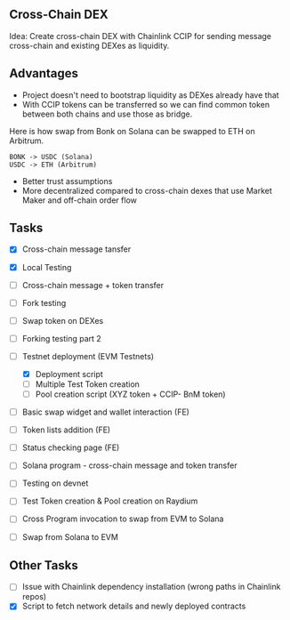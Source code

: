## Cross-Chain DEX

Idea: Create cross-chain DEX with Chainlink CCIP for sending message cross-chain and existing DEXes as liquidity.

## Advantages

- Project doesn't need to bootstrap liquidity as DEXes already have that
- With CCIP tokens can be transferred so we can find common token between both chains and use those as bridge. 

Here is how swap from Bonk on Solana can be swapped to ETH on Arbitrum.
```text
BONK -> USDC (Solana)
USDC -> ETH (Arbitrum)
```
- Better trust assumptions
- More decentralized compared to cross-chain dexes that use Market Maker and off-chain order flow

## Tasks

- [x] Cross-chain message tansfer
- [x] Local Testing
- [ ] Cross-chain message + token transfer
- [ ] Fork testing
- [ ] Swap token on DEXes
- [ ] Forking testing part 2
- [ ] Testnet deployment (EVM Testnets)
    - [x] Deployment script
    - [ ] Multiple Test Token creation
    - [ ] Pool creation script (XYZ token + CCIP- BnM token)
- [ ] Basic swap widget and wallet interaction (FE)
- [ ] Token lists addition (FE)
- [ ] Status checking page (FE)
- [ ] Solana program - cross-chain message and token transfer
- [ ] Testing on devnet
- [ ] Test Token creation & Pool creation on Raydium
- [ ] Cross Program invocation to swap from EVM to Solana
- [ ] Swap from Solana to EVM


## Other Tasks
- [ ] Issue with Chainlink dependency installation (wrong paths in Chainlink repos)
- [x] Script to fetch network details and newly deployed contracts